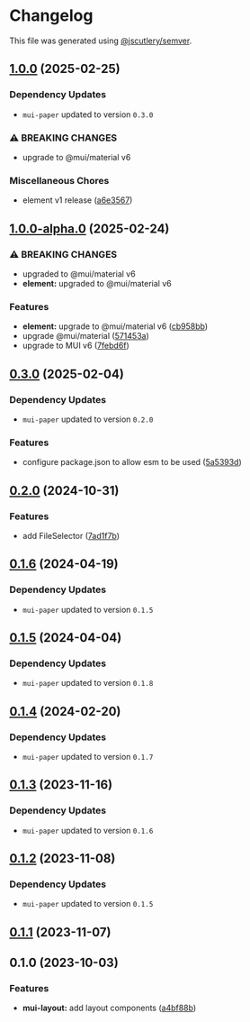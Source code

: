 # Changelog

This file was generated using [@jscutlery/semver](https://github.com/jscutlery/semver).

## [1.0.0](https://github.com/Availity/element/compare/@availity/mui-layout@1.0.0-alpha.0...@availity/mui-layout@1.0.0) (2025-02-25)

### Dependency Updates

* `mui-paper` updated to version `0.3.0`

### ⚠ BREAKING CHANGES

* upgrade to @mui/material v6

### Miscellaneous Chores

* element v1 release ([a6e3567](https://github.com/Availity/element/commit/a6e35671185b9f13d25c7a39c4488ecb8774633e))

## [1.0.0-alpha.0](https://github.com/Availity/element/compare/@availity/mui-layout@0.3.0...@availity/mui-layout@1.0.0-alpha.0) (2025-02-24)


### ⚠ BREAKING CHANGES

* upgraded to @mui/material v6
* **element:** upgraded to @mui/material v6

### Features

* **element:** upgrade to @mui/material v6 ([cb958bb](https://github.com/Availity/element/commit/cb958bba99a4f1ee6dab323f0ff54b69e6fd3493))
* upgrade @mui/material ([571453a](https://github.com/Availity/element/commit/571453a34b21c344594ab4c03bc497d19aba942b))
* upgrade to MUI v6 ([7febd6f](https://github.com/Availity/element/commit/7febd6fd4fd58e87e1c97a832cea3b4595a35d58))

## [0.3.0](https://github.com/Availity/element/compare/@availity/mui-layout@0.2.0...@availity/mui-layout@0.3.0) (2025-02-04)

### Dependency Updates

* `mui-paper` updated to version `0.2.0`

### Features

* configure package.json to allow esm to be used ([5a5393d](https://github.com/Availity/element/commit/5a5393de761f52608e714dd94a05106937dd95db))

## [0.2.0](https://github.com/Availity/element/compare/@availity/mui-layout@0.1.6...@availity/mui-layout@0.2.0) (2024-10-31)


### Features

* add FileSelector ([7ad1f7b](https://github.com/Availity/element/commit/7ad1f7bb364bbeb2048d2ff4c9b0a2b1a1e33777))

## [0.1.6](https://github.com/Availity/element/compare/@availity/mui-layout@0.1.5...@availity/mui-layout@0.1.6) (2024-04-19)

### Dependency Updates

* `mui-paper` updated to version `0.1.5`
## [0.1.5](https://github.com/Availity/element/compare/@availity/mui-layout@0.1.4...@availity/mui-layout@0.1.5) (2024-04-04)

### Dependency Updates

* `mui-paper` updated to version `0.1.8`
## [0.1.4](https://github.com/Availity/element/compare/@availity/mui-layout@0.1.3...@availity/mui-layout@0.1.4) (2024-02-20)

### Dependency Updates

* `mui-paper` updated to version `0.1.7`
## [0.1.3](https://github.com/Availity/element/compare/@availity/mui-layout@0.1.2...@availity/mui-layout@0.1.3) (2023-11-16)

### Dependency Updates

- `mui-paper` updated to version `0.1.6`

## [0.1.2](https://github.com/Availity/element/compare/@availity/mui-layout@0.1.1...@availity/mui-layout@0.1.2) (2023-11-08)

### Dependency Updates

- `mui-paper` updated to version `0.1.5`

## [0.1.1](https://github.com/Availity/element/compare/@availity/mui-layout@0.1.0...@availity/mui-layout@0.1.1) (2023-11-07)

## 0.1.0 (2023-10-03)

### Features

- **mui-layout:** add layout components ([a4bf88b](https://github.com/Availity/element/commit/a4bf88b457422c99bb142ab06ee1be4dff70996d))
